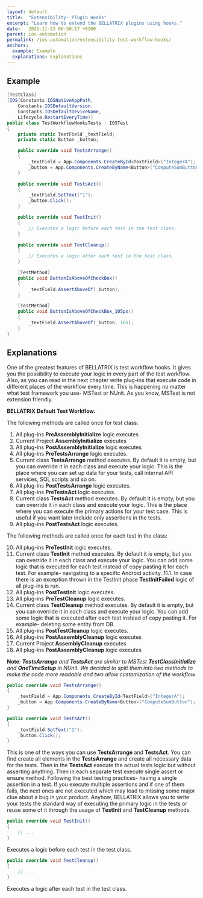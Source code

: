 ```yaml
---
layout: default
title:  "Extensibility- Plugin Hooks"
excerpt: "Learn how to extend the BELLATRIX plugins using hooks."
date:   2021-11-23 06:50:17 +0200
parent: ios-automation
permalink: /ios-automation/extensibility-test-workflow-hooks/
anchors:
  example: Example
  explanations: Explanations
---
```

Example
-------
```csharp
[TestClass]
[IOS(Constants.IOSNativeAppPath,
    Constants.IOSDefaultVersion,
    Constants.IOSDefaultDeviceName,
    Lifecycle.RestartEveryTime)]
public class TestWorkflowHooksTests : IOSTest
{
    private static TextField _textField;
    private static Button _button;

    public override void TestsArrange()
    {
        _textField = App.Components.CreateById<TextField>("IntegerA");
        _button = App.Components.CreateByName<Button>("ComputeSumButton");
    }

    public override void TestsAct()
    {
        _textField.SetText("1");
        _button.Click();
    }

    public override void TestInit()
    {
        // Executes a logic before each test in the test class.
    }

    public override void TestCleanup()
    {
        // Executes a logic after each test in the test class.
    }

    [TestMethod]
    public void ButtonIsAboveOfCheckBox()
    {
        _textField.AssertAboveOf(_button);
    }

    [TestMethod]
    public void ButtonIsAboveOfCheckBox_105px()
    {
        _textField.AssertAboveOf(_button, 105);
    }
}
```

Explanations
------------
One of the greatest features of BELLATRIX is test workflow hooks. It gives you the possibility to execute your logic in every part of the test workflow. Also, as you can read in the next chapter write plug-ins that execute code in different places of the workflow every time. This is happening no matter what test framework you use- MSTest or NUnit. As you know, MSTest is not extension friendly.

**BELLATRIX Default Test Workflow.**

The following methods are called once for test class:

1. All plug-ins **PreAssemblyInitialize** logic executes
2. Current Project **AssemblyInitialize** executes
3. All plug-ins **PostAssemblyInitialize** logic executes
4. All plug-ins **PreTestsArrange** logic executes.
5. Current class **TestsArrange** method executes. By default it is empty, but you can override it in each class and execute your logic. This is the place where you can set up data for your tests, call internal API services, SQL scripts and so on.
6. All plug-ins **PostTestsArrange** logic executes.
7. All plug-ins **PreTestsAct** logic executes.
8. Current class **TestsAct** method executes. By default it is empty, but you can override it in each class and execute your logic. This is the place where you can execute the primary actions for your test case. This is useful if you want later include only assertions in the tests.
9. All plug-ins **PostTestsAct** logic executes.

The following methods are called once for each test in the class:

10. All plug-ins **PreTestInit** logic executes.
11. Current class **TestInit** method executes. By default it is empty, but you can override it in each class and execute your logic. You can add some logic that is executed for each test instead of copy pasting it for each test. For example- navigating to a specific Android activity.
11.1. In case there is an exception thrown in the TestInit phase **TestInitFailed** logic of all plug-ins is run.
12. All plug-ins **PostTestInit** logic executes.
13. All plug-ins **PreTestCleanup** logic executes.
14. Current class **TestCleanup** method executes. By default it is empty, but you can override it in each class and execute your logic.
You can add some logic that is executed after each test instead of copy pasting it. For example- deleting some entity from DB.
15. All plug-ins **PostTestCleanup** logic executes.
16. All plug-ins **PostAssemblyCleanup** logic executes
17. Current Project **AssemblyCleanup** executes
18. All plug-ins **PostAssemblyCleanup** logic executes

**Note**: ***TestsArrange** and **TestsAct** are similar to MSTest **TestClassInitialize** and **OneTimeSetup** in NUnit. We decided to split them into two methods to make the code more readable and two allow customization of the workflow.*

```csharp
public override void TestsArrange()
{
    _textField = App.Components.CreateById<TextField>("IntegerA");
    _button = App.Components.CreateByName<Button>("ComputeSumButton");
}

public override void TestsAct()
{
    _textField.SetText("1");
    _button.Click();
}
```
This is one of the ways you can use **TestsArrange** and **TestsAct**. You can find create all elements in the **TestsArrange** and create all necessary data for the tests. Then in the **TestsAct** execute the actual tests logic but without asserting anything. Then in each separate test execute single assert or ensure method. Following the best testing practices- having a single assertion in a test. If you execute multiple assertions and if one of them fails, the next ones are not executed which may lead to missing some major clue about a bug in your product. Anyhow, BELLATRIX allows you to write your tests the standard way of executing the primary logic in the tests or reuse some of it through the usage of **TestInit** and **TestCleanup** methods.
```csharp
public override void TestInit()
{
    // ...
}
```
Executes a logic before each test in the test class.
```csharp
public override void TestCleanup()
{
    // ...
}
```
Executes a logic after each test in the test class.